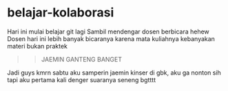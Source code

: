 # belajar-kolaborasi
Hari ini mulai belajar git lagi
Sambil mendengar dosen berbicara hehew
Dosen hari ini lebih banyak bicaranya karena mata kuliahnya kebanyakan materi bukan praktek

>>JAEMIN GANTENG BANGET

Jadi guys kmrn sabtu aku samperin jaemin kinser di gbk, aku ga nonton sih tapi aku pertama kali denger suaranya seneng bgtttt

